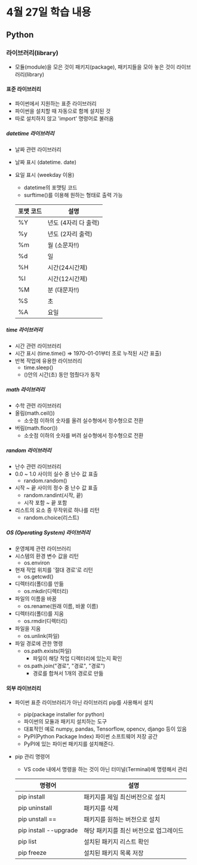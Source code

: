 # 4월 27일 학습 내용
## Python
### 라이브러리(library)
- 모듈(module)을 모은 것이 패키지(package), 패키지들을 모아 놓은 것이 라이브러리(library)
  
#### 표준 라이브러리
- 파이썬에서 지원하는 표준 라이브러리
- 파이썬을 설치할 때 자동으로 함께 설치된 것
- 따로 설치하지 않고 'import' 명령어로 불러옴
##### datetime 라이브러리
- 날짜 관련 라이브러리
- 날짜 표시 (datetime. date)
- 요일 표시 (weekday 이용)
    - datetime의 포맷팅 코드
    - surftime()를 이용해 원하는 형태로 출력 가능

    포맷 코드 | 설명 
    ----- | --------
    %Y | 년도 (4자리 다 출력)
    %y | 년도 (2자리 출력)
    %m | 월 (소문자!!)
    %d | 일
    %H | 시간(24시간제)
    %I | 시간(12시간제)
    %M | 분 (대문자!!)
    %S | 초
    %A | 요일

##### time 라이브러리
- 시간 관련 라이브러리
- 시간 표시 (time.time() => 1970-01-01부터 초로 누적된 시간 표출)
- 반복 작업에 유용한 라이브러리
    - time.sleep()
    - ()안의 시간(초) 동안 멈췄다가 동작

##### math 라이브러리
- 수학 관련 라이브러리
- 올림(math.ceil())
    - 소숫점 이하의 숫자를 올려 실수형에서 정수형으로 전환
- 버림(math.floor())
    - 소숫점 이하의 숫자를 버려 실수형에서 정수형으로 전환

##### random 라이브러리
- 난수 관련 라이브러리
- 0.0 ~ 1.0 사이의 실수 중 난수 값 표출
    - random.random()
- 시작 ~ 끝 사이의 정수 중 난수 값 표출
    - random.randint(시작, 끝)
    - 시작 포함 ~ 끝 포함
- 리스트의 요소 중 무작위로 하나를 리턴
    - random.choice(리스트)

##### OS (Operating System) 라이브러리
- 운영체제 관련 라이브러리
- 시스템의 환경 변수 값을 리턴
    - os.environ
- 현재 작업 위치를 '절대 경로'로 리턴
    - os.getcwd()
- 디렉터리(폴더)를 만듦
    - os.mkdir(디렉터리)
- 파일의 이름을 바꿈
    - os.rename(원래 이름, 바꿀 이름)
- 디렉터리(폴더)를 지움
    - os.rmdir(디렉터리)
- 파일을 지움
    - os.unlink(파일)
- 파일 경로에 관한 명령
    - os.path.exists(파일)
        - 파일이 해당 작업 디렉터리에 있는지 확인
    - os.path.join("경로", "경로", "경로")
        - 경로를 합쳐서 1개의 경로로 만듦

#### 외부 라이브러리
- 파이썬 표준 라이브러리가 아닌 라이브러리 pip를 사용해서 설치
    - pip(package installer for python)
    - 파이썬의 모듈과 패키지 설치하는 도구
    - 대표적인 예로 numpy, pandas, Tensorflow, opencv, django 등이 있음
    - PyPI(Python Package Index) 파이썬 소프트웨어 저장 공간
    - PyPI에 있는 파이썬 패키지를 설치해준다.

- pip 관리 명령어
    - VS code 내에서 명령을 하는 것이 아닌 터미널(Terminal)에 명령해서 관리
    
    명령어 | 설명
    -----|------
    pip install | 패키지를 제일 최신버전으로 설치
    pip uninstall | 패키지를 삭제
    pip unstall == | 패키지를 원하는 버전으로 설치
    pip install --upgrade | 해당 패키지를 최신 버전으로 업그레이드
    pip list | 설치된 패키지 리스트 확인
    pip freeze | 설치된 패키지 목록 저장